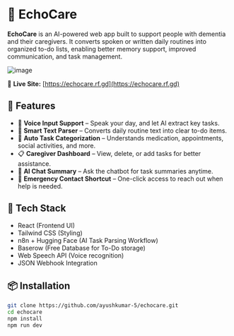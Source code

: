 # 🧠 EchoCare

**EchoCare** is an AI-powered web app built to support people with dementia and their caregivers. It converts spoken or written daily routines into organized to-do lists, enabling better memory support, improved communication, and task management.


![image](https://github.com/user-attachments/assets/173495d3-f07e-47c5-99a0-57293689b9bc)



🔗 **Live Site:** [https://echocare.rf.gd](https://echocare.rf.gd)

## 🌟 Features

- 🎤 **Voice Input Support** – Speak your day, and let AI extract key tasks.
- 📝 **Smart Text Parser** – Converts daily routine text into clear to-do items.
- 🧾 **Auto Task Categorization** – Understands medication, appointments, social activities, and more.
- 📋 **Caregiver Dashboard** – View, delete, or add tasks for better assistance.
- 💬 **AI Chat Summary** – Ask the chatbot for task summaries anytime.
- 🚨 **Emergency Contact Shortcut** – One-click access to reach out when help is needed.

## 🔧 Tech Stack

- React (Frontend UI)
- Tailwind CSS (Styling)
- n8n + Hugging Face (AI Task Parsing Workflow)
- Baserow (Free Database for To-Do storage)
- Web Speech API (Voice recognition)
- JSON Webhook Integration

## 📦 Installation

```bash
git clone https://github.com/ayushkumar-5/echocare.git
cd echocare
npm install
npm run dev
